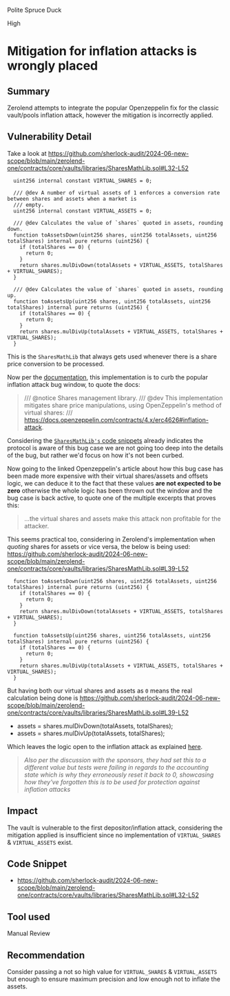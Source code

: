 Polite Spruce Duck

High

# Mitigation for inflation attacks is wrongly placed


## Summary

Zerolend attempts to integrate the popular Openzeppelin fix for the classic vault/pools inflation attack, however the mitigation is incorrectly applied.

## Vulnerability Detail

Take a look at https://github.com/sherlock-audit/2024-06-new-scope/blob/main/zerolend-one/contracts/core/vaults/libraries/SharesMathLib.sol#L32-L52

```solidity
  uint256 internal constant VIRTUAL_SHARES = 0;

  /// @dev A number of virtual assets of 1 enforces a conversion rate between shares and assets when a market is
  /// empty.
  uint256 internal constant VIRTUAL_ASSETS = 0;

  /// @dev Calculates the value of `shares` quoted in assets, rounding down.
  function toAssetsDown(uint256 shares, uint256 totalAssets, uint256 totalShares) internal pure returns (uint256) {
    if (totalShares == 0) {
      return 0;
    }
    return shares.mulDivDown(totalAssets + VIRTUAL_ASSETS, totalShares + VIRTUAL_SHARES);
  }

  /// @dev Calculates the value of `shares` quoted in assets, rounding up.
  function toAssetsUp(uint256 shares, uint256 totalAssets, uint256 totalShares) internal pure returns (uint256) {
    if (totalShares == 0) {
      return 0;
    }
    return shares.mulDivUp(totalAssets + VIRTUAL_ASSETS, totalShares + VIRTUAL_SHARES);
  }
```

This is the `SharesMathLib` that always gets used whenever there is a share price conversion to be processed.

Now per the [documentation](https://github.com/sherlock-audit/2024-06-new-scope/blob/main/zerolend-one/contracts/core/vaults/libraries/SharesMathLib.sol#L22-L23), this implementation is to curb the popular inflation attack bug window, to quote the docs:

> /// @notice Shares management library.
> /// @dev This implementation mitigates share price manipulations, using OpenZeppelin's method of virtual shares:
> /// https://docs.openzeppelin.com/contracts/4.x/erc4626#inflation-attack.

Considering the [`SharesMathLib's` code snippets](https://github.com/sherlock-audit/2024-06-new-scope/blob/main/zerolend-one/contracts/core/vaults/libraries/SharesMathLib.sol#L20-L23) already indicates the protocol is aware of this bug case we are not going too deep into the details of the bug, but rather we'd focus on how it's not been curbed.

Now going to the linked Openzeppelin's article about how this bug case has been made more expensive with their virtual shares/assets and offsets logic, we can deduce it to the fact that these values **are not expected to be zero** otherwise the whole logic has been thrown out the window and the bug case is back active, to quote one of the multiple excerpts that proves this:

> ...the virtual shares and assets make this attack non profitable for the attacker.

This seems practical too, considering in Zerolend's implementation when _quoting_ shares for assets or vice versa, the below is being used: https://github.com/sherlock-audit/2024-06-new-scope/blob/main/zerolend-one/contracts/core/vaults/libraries/SharesMathLib.sol#L39-L52

```solidity
  function toAssetsDown(uint256 shares, uint256 totalAssets, uint256 totalShares) internal pure returns (uint256) {
    if (totalShares == 0) {
      return 0;
    }
    return shares.mulDivDown(totalAssets + VIRTUAL_ASSETS, totalShares + VIRTUAL_SHARES);
  }

  function toAssetsUp(uint256 shares, uint256 totalAssets, uint256 totalShares) internal pure returns (uint256) {
    if (totalShares == 0) {
      return 0;
    }
    return shares.mulDivUp(totalAssets + VIRTUAL_ASSETS, totalShares + VIRTUAL_SHARES);
  }
```

But having both our virtual shares and assets as `0` means the real calculation being done is https://github.com/sherlock-audit/2024-06-new-scope/blob/main/zerolend-one/contracts/core/vaults/libraries/SharesMathLib.sol#L39-L52

- assets = shares.mulDivDown(totalAssets, totalShares);
- assets = shares.mulDivUp(totalAssets, totalShares);

Which leaves the logic open to the inflation attack as explained [here](https://docs.openzeppelin.com/contracts/4.x/erc4626#inflation-attack).

> _Also per the discussion with the sponsors, they had set this to a different value but tests were failing in regards to the accounting state which is why they erroneously reset it back to 0, showcasing how they've forgotten this is to be used for protection against inflation attacks_

## Impact

The vault is vulnerable to the first depositor/inflation attack, considering the mitigation applied is insufficient since no implementation of `VIRTUAL_SHARES` & `VIRTUAL_ASSETS` exist.

## Code Snippet

- https://github.com/sherlock-audit/2024-06-new-scope/blob/main/zerolend-one/contracts/core/vaults/libraries/SharesMathLib.sol#L32-L52

## Tool used

Manual Review

## Recommendation

Consider passing a not so high value for `VIRTUAL_SHARES` & `VIRTUAL_ASSETS` but enough to ensure maximum precision and low enough not to inflate the assets.
